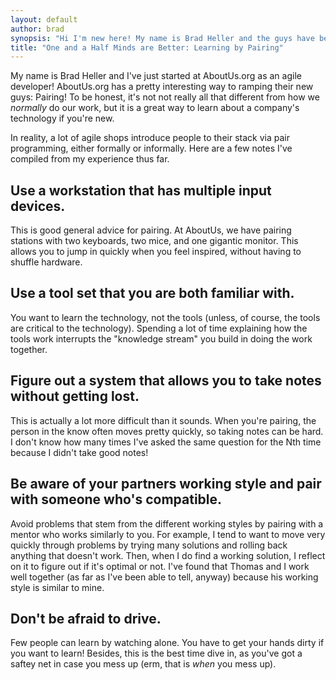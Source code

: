 ```yaml
---
layout: default
author: brad
synopsis: "Hi I'm new here! My name is Brad Heller and the guys have been been teaching me about AboutUs.org's technology via one of our favorite agile practices -- pairing!"
title: "One and a Half Minds are Better: Learning by Pairing"
---
```


My name is Brad Heller and I've just started at AboutUs.org as an agile developer! AboutUs.org has a pretty interesting way to ramping their
new guys: Pairing! To be honest, it's not not really all that different from how we
*normally* do our work, but it is a great way to learn about a company's technology if you're new.

In reality, a lot of agile shops introduce people to their stack via pair programming, either formally or informally. Here are a few notes I've compiled from my experience thus far.

Use a workstation that has multiple input devices.
--

This is good general advice for pairing. At AboutUs, we have pairing stations
with two keyboards, two mice, and one gigantic monitor. This allows you to jump in quickly when you feel inspired, without having to shuffle hardware.

Use a tool set that you are both familiar with.
--

You want to learn the technology, not the tools (unless, of course, the tools are critical to the technology). Spending a lot of time explaining how the tools work interrupts the "knowledge stream" you build in doing the work together.

Figure out a system that allows you to take notes without getting lost.
--

This is actually a lot more difficult than it sounds. When you're pairing,
the person in the know often moves pretty quickly, so taking notes can be hard. I don't know how many times I've asked the same question for the Nth
time because I didn't take good notes!

Be aware of your partners working style and pair with someone who's compatible.
--

Avoid problems that stem from the different working styles by pairing with a mentor who works similarly to you. For example, I tend to want to move very quickly through problems by trying many solutions and rolling back anything that doesn't work. Then, when I do find a working solution, I reflect on it to figure out if it's optimal or not. I've found that Thomas and I work well together (as far as I've been able to tell, anyway) because his working style is similar to mine.

Don't be afraid to drive.
--

Few people can learn by watching alone. You have to get your hands dirty if you want to learn! Besides, this is the best time dive in, as
you've got a saftey net in case you mess up (erm, that is *when* you mess up).
